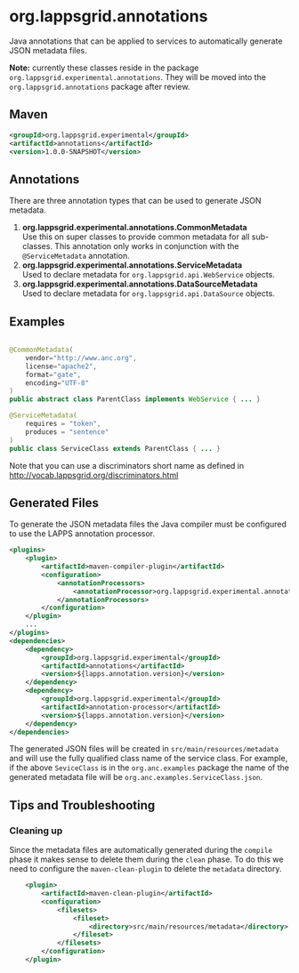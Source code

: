 org.lappsgrid.annotations
=========================

Java annotations that can be applied to services to automatically generate JSON metadata files.

<b color='red'>Note:</b> currently these classes reside in the package 
`org.lappsgrid.experimental.annotations`. They will be
moved into the `org.lappsgrid.annotations` package after review.

## Maven

```xml
<groupId>org.lappsgrid.experimental</groupId>
<artifactId>annotations</artifactId>
<version>1.0.0-SNAPSHOT</version>
```

## Annotations

There are three annotation types that can be used to generate JSON metadata.

1. **org.lappsgrid.experimental.annotations.CommonMetadata**<br/>
Use this on super classes to provide common metadata for all sub-classes. This annotation
only works in conjunction with the `@ServiceMetadata` annotation.
1. **org.lappsgrid.experimental.annotations.ServiceMetadata**<br/>
Used to declare metadata for `org.lappsgrid.api.WebService` objects.
1. **org.lappsgrid.experimental.annotations.DataSourceMetadata**<br/>
Used to declare metadata for `org.lappsgrid.api.DataSource` objects.

## Examples

```java

@CommonMetadata(
    vendor="http://www.anc.org",
    license="apache2",
    format="gate",
    encoding="UTF-8"
)
public abstract class ParentClass implements WebService { ... }

@ServiceMetadata(
    requires = "token",
    produces = "sentence"
)
public class ServiceClass extends ParentClass { ... }
```
Note that you can use a discriminators short name as defined in
http://vocab.lappsgrid.org/discriminators.html

## Generated Files

To generate the JSON metadata files the Java compiler must be configured to use the
LAPPS annotation processor.

```xml
<plugins>
    <plugin>
        <artifactId>maven-compiler-plugin</artifactId>
        <configuration>
            <annotationProcessors>
                <annotationProcessor>org.lappsgrid.experimental.annotation.processing.MetadataProcessor</annotationProcessor>
            </annotationProcessors>
        </configuration>
    </plugin>
    ...
</plugins>
<dependencies>
    <dependency>
        <groupId>org.lappsgrid.experimental</groupId>
        <artifactId>annotations</artifactId>
        <version>${lapps.annotation.version}</version>
    </dependency>
    <dependency>
        <groupId>org.lappsgrid.experimental</groupId>
        <artifactId>annotation-processor</artifactId>
        <version>${lapps.annotation.version}</version>
    </dependency>
</dependencies>
```

The generated JSON files will be created in `src/main/resources/metadata` and will use
the fully qualified class name of the service class. For example, if the above `SeviceClass`
is in the `org.anc.examples` package the name of the generated metadata file will be
`org.anc.examples.ServiceClass.json`.

## Tips and Troubleshooting

### Cleaning up

Since the metadata files are automatically generated during the `compile`
 phase it makes sense to delete them during the `clean` phase. To do this 
 we need to configure the `maven-clean-plugin` to delete the `metadata`
 directory.
 
```xml
    <plugin>
        <artifactId>maven-clean-plugin</artifactId>
        <configuration>
            <filesets>
                <fileset>
                    <directory>src/main/resources/metadata</directory>
                </fileset>
            </filesets>
        </configuration>
    </plugin>
```
